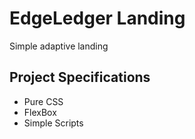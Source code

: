 # EdgeLedger Landing

Simple adaptive landing

## Project Specifications

- Pure CSS
- FlexBox
- Simple Scripts
